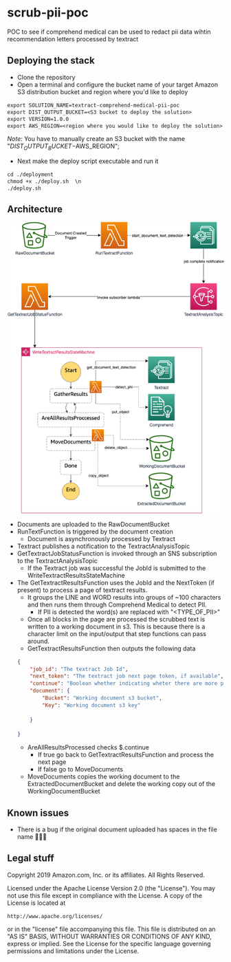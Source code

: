 # scrub-pii-poc
POC to see if comprehend medical can be used to redact pii data wihtin recommendation letters processed by textract

## Deploying the stack
* Clone the repository
* Open a terminal and configure the bucket name of your target Amazon S3 distribution bucket and region where you'd like to deploy
```
export SOLUTION_NAME=textract-comprehend-medical-pii-poc
export DIST_OUTPUT_BUCKET=<S3 bucket to deploy the solution>
export VERSION=1.0.0
export AWS_REGION=<region where you would like to deploy the solution>
```
_Note:_ You have to manually create an S3 bucket with the name "$DIST_OUTPUT_BUCKET-$AWS_REGION"; 

* Next make the deploy script executable and run it
```
cd ./deployment
chmod +x ./deploy.sh  \n
./deploy.sh
```
## Architecture

![ScrubPiiPoc](images/ScrubPiiPoc.png)

* Documents are uploaded to the RawDocumentBucket
* RunTextFunction is triggered by the document creation
    * Document is asynchronously processed by Textract
* Textract publishes a notification to the TextractAnalysisTopic
* GetTextractJobStatusFunction is invoked through an SNS subscription to the TextractAnalysisTopic
    * If the Textract job was successful the JobId is submitted to the WriteTextractResultsStateMachine
* The GetTextractResultsFunction uses the JobId and the NextToken (if present) to process a page of textract results. 
    * It groups the LINE and WORD results into groups of ~100 characters and then runs them through Comprehend Medical to detect PII.
        * If PII is detected the word(s) are replaced with "<TYPE_OF_PII>"
    * Once all blocks in the page are processed the scrubbed text is written to a working document in s3. This is because there is a character limit on the input/output that step functions can pass around.
    * GetTextractResultsFunction then outputs the following data
    ```json
    {
        "job_id": "The textract Job Id",
        "next_token": "The textract job next page token, if available",
        "continue": "Boolean whether indicating wheter there are more pages to process",
        "document": {
            "Bucket": "Working document s3 bucket",
            "Key": "Working document s3 key"
            
        }
        
    }
    ```
    * AreAllResultsProcessed checks $.continue 
        * If true go back to GetTextractResultsFunction and process the next page
        * If false go to MoveDocuments
    * MoveDocuments copies the working document to the ExtractedDocumentBucket and delete the working copy out of the WorkingDocumentBucket

## Known issues

* There is a bug if the original document uploaded has spaces in the file name 🤦🏻‍♂️

## Legal stuff

Copyright 2019 Amazon.com, Inc. or its affiliates. All Rights Reserved.

Licensed under the Apache License Version 2.0 (the "License"). You may not use this file except in compliance with the License. A copy of the License is located at

    http://www.apache.org/licenses/

or in the "license" file accompanying this file. This file is distributed on an "AS IS" BASIS, WITHOUT WARRANTIES OR CONDITIONS OF ANY KIND, express or implied. See the License for the specific language governing permissions and limitations under the License.
